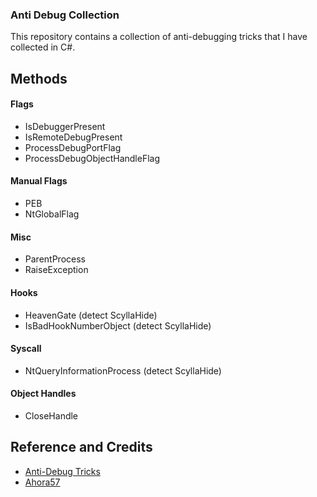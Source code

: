 ### Anti Debug Collection
This repository contains a collection of anti-debugging tricks that I have collected in C#.

## Methods
#### Flags
- IsDebuggerPresent
- IsRemoteDebugPresent
- ProcessDebugPortFlag
- ProcessDebugObjectHandleFlag
#### Manual Flags
- PEB
- NtGlobalFlag
#### Misc
- ParentProcess
- RaiseException

#### Hooks
- HeavenGate (detect ScyllaHide)
- IsBadHookNumberObject (detect ScyllaHide)

#### Syscall
- NtQueryInformationProcess (detect ScyllaHide)

#### Object Handles
- CloseHandle

## Reference and Credits
- [Anti-Debug Tricks](https://anti-debug.checkpoint.com/)
- [Ahora57](https://github.com/Ahora57)